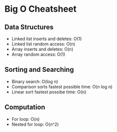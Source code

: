 
# Big O Cheatsheet

## Data Structures
- Linked list inserts and deletes: O(1)
- Linked list random access: O(n)
- Array inserts and deletes: O(n)
- Array random access: O(1)

## Sorting and Searching
- Binary search: O(log n)
- Comparison sorts fastest possible time: O(n log n)
- Linear sort fastest possibe time: O(n)

## Computation
- For loop: O(n)
- Nested for loop: O(n^2)